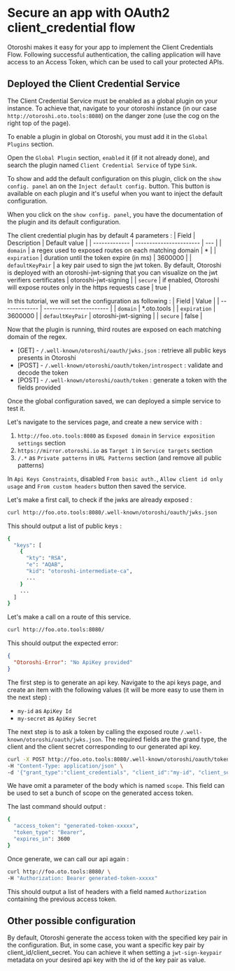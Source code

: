 # Secure an app with OAuth2 client_credential flow

Otoroshi makes it easy for your app to implement the Client Credentials Flow. Following successful authentication, the calling application will have access to an Access Token, which can be used to call your protected APIs.

## Deployed the Client Credential Service

The Client Credential Service must be enabled as a global plugin on your instance. To achieve that, navigate to your otoroshi instance (in our case `http://otoroshi.oto.tools:8080`) on the danger zone (use the cog on the right top of the page).

To enable a plugin in global on Otoroshi, you must add it in the `Global Plugins` section.

Open the `Global Plugin` section, `enabled` it (if it not already done), and search the plugin named `Client Credential Service` of type `Sink`.

To show and add the default configuration on this plugin, click on the `show config. panel` an on the `Inject default config.` button. This button is available on each plugin and it's useful when you want to inject the default configuration.

When you click on the `show config. panel`, you have the documentation of the plugin and its default configuration.

The client credential plugin has by default 4 parameters : 
| Field | Description | Default value |
| ------------- | ----------------------- | --- |
| `domain` | a regex used to exposed routes on each matching domain | * |
| `expiration` | duration until the token expire (in ms) | 3600000 |
| `defaultKeyPair` | a key pair used to sign the jwt token. By default, Otoroshi is deployed with an otoroshi-jwt-signing that you can visualize on the jwt verifiers certificates | otoroshi-jwt-signing |
| `secure` | if enabled, Otoroshi will expose routes only in the https requests case  | true |

In this tutorial, we will set the configuration as following : 
| Field | Value | 
| ------------- | ----------------------- |
| `domain` | *.oto.tools |
| `expiration` | 3600000 |
| `defaultKeyPair` | otoroshi-jwt-signing |
| `secure` | false |

Now that the plugin is running, third routes are exposed on each matching domain of the regex.

* [GET] - `/.well-known/otoroshi/oauth/jwks.json` : retrieve all public keys presents in Otoroshi
* [POST] - `/.well-known/otoroshi/oauth/token/introspect` : validate and decode the token 
* [POST] - `/.well-known/otoroshi/oauth/token` : generate a token with the fields provided

Once the global configuration saved, we can deployed a simple service to test it.

Let's navigate to the services page, and create a new service with : 
1. `http://foo.oto.tools:8080` as `Exposed domain` in `Service exposition settings` section
2. `https://mirror.otoroshi.io` as `Target 1` in `Service targets` section
3. `/.*` as `Private patterns` in `URL Patterns` section (and remove all public patterns)

In `Api Keys Constraints`, disabled `From basic auth.`, `Allow client id only usage` and `From custom headers` button then saved the service.

Let's make a first call, to check if the jwks are already exposed :

```sh
curl http://foo.oto.tools:8080/.well-known/otoroshi/oauth/jwks.json
```

This should output a list of public keys : 
```sh
{
  "keys": [
    {
      "kty": "RSA",
      "e": "AQAB",
      "kid": "otoroshi-intermediate-ca",
      ...
    }
    ...
  ]
}
``` 

Let's make a call on a route of this service. 

```sh
curl http://foo.oto.tools:8080/
```

This should output the expected error: 
```json
{
  "Otoroshi-Error": "No ApiKey provided"
}
```

The first step is to generate an api key. Navigate to the api keys page, and create an item with the following values (it will be more easy to use them in the next step) :
* `my-id` as `ApiKey Id`
* `my-secret` as `ApiKey Secret`

The next step is to ask a token by calling the exposed route `/.well-known/otoroshi/oauth/jwks.json`. The required fields are the grand type, the client and the client secret corresponding to our generated api key.

```sh
curl -X POST http://foo.oto.tools:8080/.well-known/otoroshi/oauth/token \
-H "Content-Type: application/json" \
-d '{"grant_type":"client_credentials", "client_id":"my-id", "client_secret":"my-secret"}'
```

We have omit a parameter of the body which is named `scope`. This field can be used to set a bunch of scope on the generated access token.

The last command should output : 
```sh
{
  "access_token": "generated-token-xxxxx",
  "token_type": "Bearer",
  "expires_in": 3600
}
```

Once generate, we can call our api again : 
```sh
curl http://foo.oto.tools:8080/ \
-H "Authorization: Bearer generated-token-xxxxx"
```

This should output a list of headers with a field named `Authorization` containing the previous access token.


## Other possible configuration

By default, Otoroshi generate the access token with the specified key pair in the configuration. But, in some case, you want a specific key pair by client_id/client_secret.
You can achieve it when setting a `jwt-sign-keypair` metadata on your desired api key with the id of the key pair as value. 
